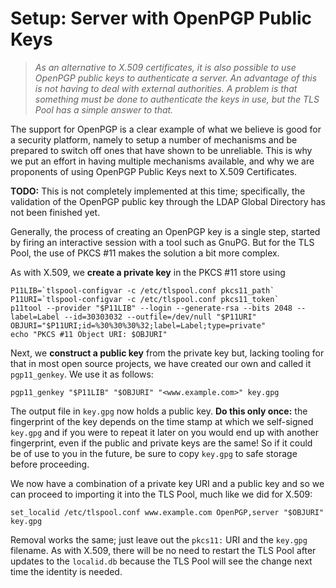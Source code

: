 Setup: Server with OpenPGP Public Keys
======================================

>   *As an alternative to X.509 certificates, it is also possible to use OpenPGP
>   public keys to authenticate a server.  An advantage of this is not having to
>   deal with external authorities.  A problem is that something must be done to
>   authenticate the keys in use, but the TLS Pool has a simple answer to that.*

The support for OpenPGP is a clear example of what we believe is good for a
security platform, namely to setup a number of mechanisms and be prepared to
switch off ones that have shown to be unreliable.  This is why we put an effort
in having multiple mechanisms available, and why we are proponents of using
OpenPGP Public Keys next to X.509 Certificates.

**TODO:** This is not completely implemented at this time; specifically, the
validation of the OpenPGP public key through the LDAP Global Directory has not
been finished yet.

Generally, the process of creating an OpenPGP key is a single step, started by
firing an interactive session with a tool such as GnuPG.  But for the TLS Pool,
the use of PKCS \#11 makes the solution a bit more complex.

As with X.509, we **create a private key** in the PKCS \#11 store using

~~~~~~~~~~~~~~~~~~~~~~~~~~~~~~~~~~~~~~~~~~~~~~~~~~~~~~~~~~~~~~~~~~~~~~~~~~~~~~~~
P11LIB=`tlspool-configvar -c /etc/tlspool.conf pkcs11_path`
P11URI=`tlspool-configvar -c /etc/tlspool.conf pkcs11_token`
p11tool --provider "$P11LIB" --login --generate-rsa --bits 2048 --label=Label --id=30303032 --outfile=/dev/null "$P11URI"
OBJURI="$P11URI;id=%30%30%30%32;label=Label;type=private"
echo "PKCS #11 Object URI: $OBJURI"
~~~~~~~~~~~~~~~~~~~~~~~~~~~~~~~~~~~~~~~~~~~~~~~~~~~~~~~~~~~~~~~~~~~~~~~~~~~~~~~~

Next, we **construct a public key** from the private key but, lacking tooling
for that in most open source projects, we have created our own and called it
`pgp11_genkey`.  We use it as follows:

~~~~~~~~~~~~~~~~~~~~~~~~~~~~~~~~~~~~~~~~~~~~~~~~~~~~~~~~~~~~~~~~~~~~~~~~~~~~~~~~
pgp11_genkey "$P11LIB" "$OBJURI" "<www.example.com>" key.gpg
~~~~~~~~~~~~~~~~~~~~~~~~~~~~~~~~~~~~~~~~~~~~~~~~~~~~~~~~~~~~~~~~~~~~~~~~~~~~~~~~

The output file in `key.gpg` now holds a public key.  **Do this only once:** the
fingerprint of the key depends on the time stamp at which we self-signed
`key.gpg` and if you were to repeat it later on you would end up with another
fingerprint, even if the public and private keys are the same!  So if it could
be of use to you in the future, be sure to copy `key.gpg` to safe storage before
proceeding.

We now have a combination of a private key URI and a public key and so we can
proceed to importing it into the TLS Pool, much like we did for X.509:

~~~~~~~~~~~~~~~~~~~~~~~~~~~~~~~~~~~~~~~~~~~~~~~~~~~~~~~~~~~~~~~~~~~~~~~~~~~~~~~~
set_localid /etc/tlspool.conf www.example.com OpenPGP,server "$OBJURI" key.gpg
~~~~~~~~~~~~~~~~~~~~~~~~~~~~~~~~~~~~~~~~~~~~~~~~~~~~~~~~~~~~~~~~~~~~~~~~~~~~~~~~

Removal works the same; just leave out the `pkcs11:` URI and the `key.gpg`
filename.  As with X.509, there will be no need to restart the TLS Pool after
updates to the `localid.db` because the TLS Pool will see the change next time
the identity is needed.

